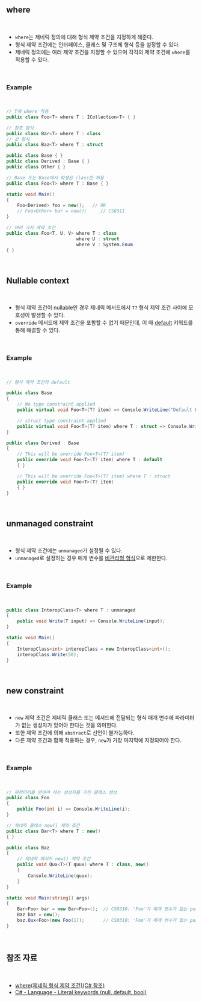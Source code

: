 ## where

<br>

- `where`는 제네릭 정의에 대해 형식 제약 조건을 지정하게 해준다.
- 형식 제약 조건에는 인터페이스, 클래스 및 구조체 형식 등을 설정할 수 있다.
- 제네릭 정의에는 여러 제약 조건을 지정할 수 있으며 각각의 제약 조건에 `where`를 적용할 수 있다.

<br>

### Example

<br>

```cs
// T에 where 적용
public class Foo<T> where T : ICollection<T> { }

// 참조 형식
public class Bar<T> where T : class
// 값 형식
public class Baz<T> where T : struct
```
```cs
public class Base { }
public class Derived : Base { }
public class Other { }

// Base 또는 Base에서 파생된 class만 허용
public class Foo<T> where T : Base { }

static void Main()
{
    Foo<Derived> foo = new();   // OK
    // Foo<Other> bar = new();     // CS0311
}
```
```cs
// 여러 가지 제약 조건
public class Foo<T, U, V> where T : class
                          where U : struct
                          where V : System.Enum
{ }
```

<br>

## Nullable context

<br>

- 형식 제약 조건이 nullable인 경우 제네릭 메서드에서 `T?` 형식 제약 조건 사이에 모호성이 발생할 수 있다.
- `override` 메서드에 제약 조건을 포함할 수 없기 때문인데, 이 때 [default](https://peponi-paradise.tistory.com/entry/C-Language-Literal-keywords#default-1) 키워드를 통해 해결할 수 있다.

<br>

### Example

<br>

```cs
// 형식 제약 조건의 default

public class Base
{
    // No type constraint applied
    public virtual void Foo<T>(T? item) => Console.WriteLine("Default Foo");

    // struct type constraint applied
    public virtual void Foo<T>(T? item) where T : struct => Console.WriteLine("Struct Foo");
}

public class Derived : Base
{
    // This will be override Foo<T>(T? item)
    public override void Foo<T>(T? item) where T : default
    { }

    // This will be override Foo<T>(T? item) where T : struct
    public override void Foo<T>(T? item)
    { }
}
```

<br>

## unmanaged constraint

<br>

- 형식 제약 조건에는 `unmanaged`가 설정될 수 있다.
- `unmanaged`로 설정하는 경우 매개 변수를 [비관리형 형식](https://learn.microsoft.com/ko-kr/dotnet/csharp/language-reference/builtin-types/unmanaged-types)으로 제한한다.

<br>

### Example

<br>

```cs
public class InteropClass<T> where T : unmanaged
{
    public void Write(T input) => Console.WriteLine(input);
}

static void Main()
{
    InteropClass<int> interopClass = new InteropClass<int>();
    interopClass.Write(50);
}
```

<br>

## new constraint

<br>

- `new` 제약 조건은 제네릭 클래스 또는 메서드에 전달되는 형식 매개 변수에 파라미터가 없는 생성자가 있어야 한다는 것을 의미한다.
- 또한 제약 조건에 의해 `abstract`로 선언이 불가능하다.
- 다른 제약 조건과 함께 적용하는 경우, `new`가 가장 마지막에 지정되어야 한다.

<br>

### Example

<br>

```cs
// 파라미터를 받아야 하는 생성자를 가진 클래스 생성
public class Foo
{
    public Foo(int i) => Console.WriteLine(i);
}
```
```cs
// 제네릭 클래스 new() 제약 조건
public class Bar<T> where T : new()
{ }

public class Baz
{
    // 제네릭 메서드 new() 제약 조건
    public void Qux<T>(T quux) where T : class, new()
    {
        Console.WriteLine(quux);
    }
}
```
```cs
static void Main(string[] args)
{
    Bar<Foo> bar = new Bar<Foo>();  // CS0310: 'Foo'가 매개 변수가 없는 public 생성자를 사용하는 비추상 형식이어야 합니다.
    Baz baz = new();
    baz.Qux<Foo>(new Foo(1));       // CS0310: 'Foo'가 매개 변수가 없는 public 생성자를 사용하는 비추상 형식이어야 합니다.
}
```

<br>

## 참조 자료

<br>

- [where(제네릭 형식 제약 조건)(C# 참조)](https://learn.microsoft.com/ko-kr/dotnet/csharp/language-reference/keywords/where-generic-type-constraint)
- [C# - Language - Literal keywords (null, default, bool)](https://peponi-paradise.tistory.com/entry/C-Language-Literal-keywords)